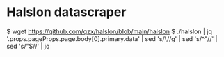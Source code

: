 # Halslon datascraper

$ wget https://github.com/qzx/halslon/blob/main/halslon
$ ./halslon | jq '.props.pageProps.page.body[0].primary.data' | sed 's/\\//g' | sed 's/^\"//' | sed 's/\"$//' | jq
